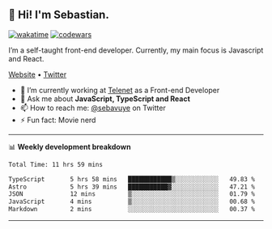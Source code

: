 ## 👋 Hi! I'm Sebastian.

[![wakatime](https://wakatime.com/badge/user/df0036c6-328a-4a39-be9b-e49417ed22a1.svg)](https://wakatime.com/@df0036c6-328a-4a39-be9b-e49417ed22a1)
[![codewars](https://www.codewars.com/users/sebavuye/badges/small)](https://www.codewars.com/users/sebavuye)

I’m a self-taught front-end developer. Currently, my main focus is Javascript and React.

[Website](https://sebastianvuye.be) • [Twitter](https://twitter.com/sebavuye)

- 🔭 I’m currently working at [Telenet](https://telenet.be/) as a Front-end Developer
- 💬 Ask me about **JavaScript, TypeScript and React**
- 📫 How to reach me: [@sebavuye](https://twitter.com/sebavuye) on Twitter
- ⚡ Fun fact: Movie nerd

-------

📊 **Weekly development breakdown**

<!--START_SECTION:waka-->

```txt
Total Time: 11 hrs 59 mins

TypeScript       5 hrs 58 mins   ████████████▒░░░░░░░░░░░░   49.83 %
Astro            5 hrs 39 mins   ███████████▓░░░░░░░░░░░░░   47.21 %
JSON             12 mins         ▒░░░░░░░░░░░░░░░░░░░░░░░░   01.79 %
JavaScript       4 mins          ▒░░░░░░░░░░░░░░░░░░░░░░░░   00.68 %
Markdown         2 mins          ░░░░░░░░░░░░░░░░░░░░░░░░░   00.37 %
```

<!--END_SECTION:waka-->
-------
